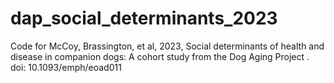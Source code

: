 # dap_social_determinants_2023
Code for McCoy, Brassington, et al, 2023, Social determinants of health and disease in companion dogs: A cohort study from the Dog Aging Project . doi: 10.1093/emph/eoad011 



